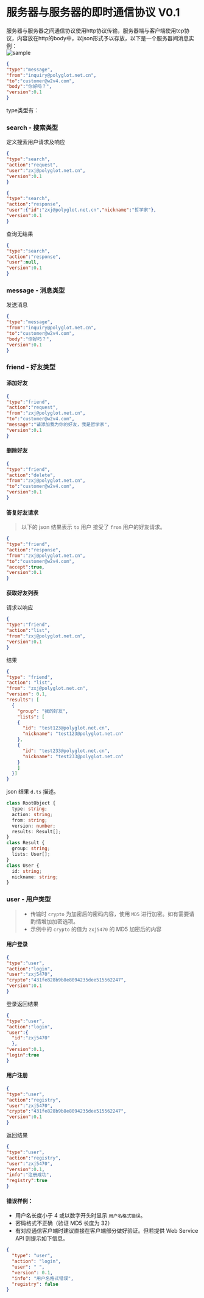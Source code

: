 # 服务器与服务器的即时通信协议 V0.1

服务器与服务器之间通信协议使用http协议传输，服务器端与客户端使用tcp协议，内容放在http的body中，以json形式予以存放，以下是一个服务器间消息实例：  
![sample](https://user-images.githubusercontent.com/5525436/42436872-f00af064-838d-11e8-8445-4f197b88508b.png)

```json
{
"type":"message",
"from":"inquiry@polyglot.net.cn",
"to":"customer@w2v4.com",
"body":"你好吗？",
"version":0.1
}
```
type类型有：  
### search - 搜索类型
定义搜索用户请求及响应  
```json
{
"type":"search",
"action":"request",
"user":"zxj@polyglot.net.cn",
"version":0.1
}
```
```json
{
"type":"search",
"action":"response",
"user":{"id":"zxj@polyglot.net.cn","nickname":"哲学家"},
"version":0.1
}
```
查询无结果
```json
{
"type":"search",
"action":"response",
"user":null,
"version":0.1
}
```
### message - 消息类型
发送消息
```json
{
"type":"message",
"from":"inquiry@polyglot.net.cn",
"to":"customer@w2v4.com",
"body":"你好吗？",
"version":0.1
}
```

### friend - 好友类型  
#### 添加好友  
```json
{
"type":"friend",
"action":"request",
"from":"zxj@polyglot.net.cn",
"to":"customer@w2v4.com",
"message":"请添加我为你的好友，我是哲学家",
"version":0.1
}
```
#### 删除好友  
```json
{
"type":"friend",
"action":"delete",
"from":"zxj@polyglot.net.cn",
"to":"customer@w2v4.com",
"version":0.1
}
```
#### 答复好友请求
> 以下的 json 结果表示 `to` 用户 接受了 `from` 用户的好友请求。
```json
{
"type":"friend",
"action":"response",
"from":"zxj@polyglot.net.cn",
"to":"customer@w2v4.com",
"accept":true,
"version":0.1
}
```
#### 获取好友列表
请求以响应  
```json
{
"type":"friend",
"action":"list",
"from":"zxj@polyglot.net.cn",
"version":0.1
}
```
结果  
```json
{
"type": "friend",
"action": "list",
"from": "zxj@polyglot.net.cn",
"version": 0.1,
"results": [
  {
    "group": "我的好友",
    "lists": [
    {
      "id": "test123@polyglot.net.cn",
      "nickname": "test123@polyglot.net.cn"
    },
    {
      "id": "test233@polyglot.net.cn",
      "nickname": "test233@polyglot.net.cn"
    }
    ]
  }]
}
```
json 结果 `d.ts` 描述。
```typescript
class RootObject {
  type: string;
  action: string;
  from: string;
  version: number;
  results: Result[];
}
class Result {
  group: string;
  lists: User[];
}
class User {
  id: string;
  nickname: string;
}
```

### user - 用户类型
> - 传输时 `crypto` 为加密后的密码内容，使用 `MD5` 进行加密。如有需要请酌情增加加密选项。  
> - 示例中的 `crypto` 的值为 `zxj5470` 的 MD5 加密后的内容

#### 用户登录
```json
{
"type":"user",
"action":"login",
"user":"zxj5470",
"crypto":"431fe828b9b8e8094235dee515562247",
"version":0.1
}
```
登录返回结果  
```json
{
"type":"user",
"action":"login",
"user":{
  "id":"zxj5470"
  },
"version":0.1,
"login":true
}
```

#### 用户注册
```json
{
"type":"user",
"action":"registry",
"user":"zxj5470",
"crypto":"431fe828b9b8e8094235dee515562247",
"version":0.1
}
```
返回结果  
```json
{
"type":"user",
"action":"registry",
"user":"zxj5470",
"version":0.1,
"info":"注册成功",
"registry":true
}
```

#### 错误样例：   
- 用户名长度小于 4 或以数字开头时显示 `用户名格式错误`。
- 密码格式不正确（验证 MD5 长度为 32）
- 有对应通信客户端时建议直接在客户端部分做好验证。但若提供 Web Service API 则提示如下信息。  
```json
{
  "type": "user",
  "action": "login",
  "user": " ",
  "version": 0.1,
  "info": "用户名格式错误",
  "registry": false
}
```